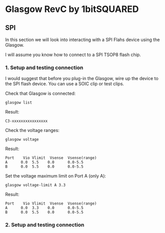 # Glasgow RevC by 1bitSQUARED 

## SPI
In this section we will look into interacting with a SPI Flahs device using the Glasgow.

I will assume you know how to connect to a SPI TSOP8 flash chip. 

### 1. Setup and testing connection

I would suggest that before you plug-in the Glasgow, wire up the device to the SPI flash device. 
You can use a SOIC clip or test clips. 

Check that Glasgow is connected:

```
glasgow list
```

Result:

```
C3-xxxxxxxxxxxxxxxx
```

Check the voltage ranges:

```
glasgow voltage
```

Result:

```
Port	Vio	Vlimit	Vsense	Vsense(range)
A      0.0	5.5	   0.0	    0.0-5.5	
B      0.0	5.5	   0.0	    0.0-5.5
```


Set the voltage maximum limit on Port A (only A):

```
glasgow voltage-limit A 3.3
```

Result:

```
Port	Vio	Vlimit	Vsense	Vsense(range)
A      0.0	3.3	   0.0	    0.0-5.5	
B      0.0	5.5	   0.0	    0.0-5.5
```

### 2. Setup and testing connection

